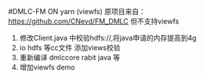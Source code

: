 #DMLC-FM ON yarn (viewfs)
原项目来自：https://github.com/CNevd/FM_DMLC 但不支持viewfs
1. 修改Client.java 中校验hdfs://,将java申请的内存提高到4g
2. io hdfs 等cc文件 添加views校验
3. 重新编译 dmlccore rabit java 等
4. 增加viewfs demo

